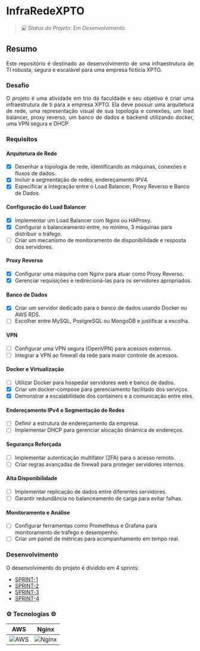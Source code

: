 # InfraRedeXPTO

> _💻 Status do Projeto: Em Desenvolvimento._

## Resumo
<p align="justify"> 
Este repositório é destinado ao desenvolvimento de uma infraestrutura de TI robusta, segura e escalável para uma empresa fictícia XPTO. 
</p>

### Desafio
<p align="justify">
O projeto é uma atividade em trio da faculdade e seu objetivo é criar uma infraestrutura de ti para a empresa XPTO. Ela deve possuir uma arquitetura de rede, uma representação visual de sua topologia e conexões, um load balancer, proxy reverso, um banco de dados e backend utilizando docker, uma VPN segura e DHCP.
</p>

### Requisitos

#### Arquitetura de Rede
- [X] Desenhar a topologia de rede, identificando as máquinas, conexões e fluxos de dados.
- [X] Incluir a segmentação de redes, endereçamento IPV4.
- [X] Especificar a integração entre o Load Balancer, Proxy Reverso e Banco de Dados.

#### Configuração do Load Balancer
- [X] Implementar um Load Balancer com Nginx ou HAProxy.
- [X] Configurar o balanceamento entre, no mínimo, 3 máquinas para distribuir o tráfego.
- [ ] Criar um mecanismo de monitoramento de disponibilidade e resposta dos servidores.

#### Proxy Reverso
- [X] Configurar uma máquina com Nginx para atuar como Proxy Reverso.
- [X] Gerenciar requisições e redirecioná-las para os servidores apropriados.

#### Banco de Dados
- [X] Criar um servidor dedicado para o banco de dados usando Docker ou AWS RDS.
- [ ] Escolher entre MySQL, PostgreSQL ou MongoDB e justificar a escolha.

#### VPN
- [ ] Configurar uma VPN segura (OpenVPN) para acessos externos.
- [ ] Integrar a VPN ao firewall da rede para maior controle de acessos.

#### Docker e Virtualização
- [ ] Utilizar Docker para hospedar servidores web e banco de dados.
- [X] Criar um docker-compose para gerenciamento facilitado dos serviços.
- [X] Demonstrar a escalabilidade dos containers e a comunicação entre eles. 

#### Endereçamento IPv4 e Segmentação de Redes
- [ ] Definir a estrutura de endereçamento da empresa.
- [ ] Implementar DHCP para gerenciar alocação dinâmica de endereços.

#### Segurança Reforçada
- [ ] Implementar autenticação multifator (2FA) para o acesso remoto.
- [ ] Criar regras avançadas de firewall para proteger servidores internos.

#### Alta Disponibilidade
- [ ] Implementar replicação de dados entre diferentes servidores.
- [ ] Garantir redundância no balanceamento de carga para evitar falhas.

#### Monitoramento e Análise
- [ ] Configurar ferramentas como Prometheus e Grafana para monitoramento de 
tráfego e desempenho.
- [ ] Criar um painel de métricas para acompanhamento em tempo real.

### Desenvolvimento

O desenvolvimento do projeto é dividido em 4 sprints:

- [SPRINT-1](https://github.com/Sandro-Pimentel/InfraRedeXPTO/tree/SPRINT-1)
- [SPRINT-2]()
- [SPRINT-3]()
- [SPRINT-4]()

### ⚙ Tecnologias ⚙

| AWS | Nginx | 
| ---------- | ---------- |
| ![AWS](https://cdn.jsdelivr.net/gh/devicons/devicon@latest/icons/amazonwebservices/amazonwebservices-original-wordmark.svg) | ![Nginx](https://cdn.jsdelivr.net/gh/devicons/devicon@latest/icons/nginx/nginx-original.svg) |
